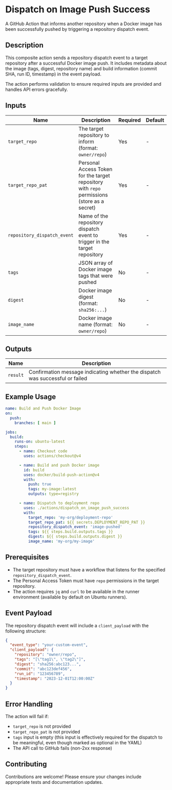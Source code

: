 # Dispatch on Image Push Success

A GitHub Action that informs another repository when a Docker image has been successfully pushed by triggering a repository dispatch event.

## Description

This composite action sends a repository dispatch event to a target repository after a successful Docker image push. It includes metadata about the image (tags, digest, repository name) and build information (commit SHA, run ID, timestamp) in the event payload.

The action performs validation to ensure required inputs are provided and handles API errors gracefully.

## Inputs

| Name | Description | Required | Default |
|------|-------------|----------|---------|
| `target_repo` | The target repository to inform (format: `owner/repo`) | Yes | - |
| `target_repo_pat` | Personal Access Token for the target repository with `repo` permissions (store as a secret) | Yes | - |
| `repository_dispatch_event` | Name of the repository dispatch event to trigger in the target repository | Yes | - |
| `tags` | JSON array of Docker image tags that were pushed | No | - |
| `digest` | Docker image digest (format: `sha256:...`) | No | - |
| `image_name` | Docker image name (format: `owner/repo`) | No | - |

## Outputs

| Name | Description |
|------|-------------|
| `result` | Confirmation message indicating whether the dispatch was successful or failed |

## Example Usage

```yaml
name: Build and Push Docker Image
on:
  push:
    branches: [ main ]

jobs:
  build:
    runs-on: ubuntu-latest
    steps:
      - name: Checkout code
        uses: actions/checkout@v4

      - name: Build and push Docker image
        id: build
        uses: docker/build-push-action@v4
        with:
          push: true
          tags: my-image:latest
          outputs: type=registry

      - name: Dispatch to deployment repo
        uses: ./actions/dispatch_on_image_push_success
        with:
          target_repo: 'my-org/deployment-repo'
          target_repo_pat: ${{ secrets.DEPLOYMENT_REPO_PAT }}
          repository_dispatch_event: 'image-pushed'
          tags: ${{ steps.build.outputs.tags }}
          digest: ${{ steps.build.outputs.digest }}
          image_name: 'my-org/my-image'
```

## Prerequisites

- The target repository must have a workflow that listens for the specified `repository_dispatch_event`.
- The Personal Access Token must have `repo` permissions in the target repository.
- The action requires `jq` and `curl` to be available in the runner environment (available by default on Ubuntu runners).

## Event Payload

The repository dispatch event will include a `client_payload` with the following structure:

```json
{
  "event_type": "your-custom-event",
  "client_payload": {
    "repository": "owner/repo",
    "tags": "[\"tag1\", \"tag2\"]",
    "digest": "sha256:abc123...",
    "commit": "abc123def456",
    "run_id": "123456789",
    "timestamp": "2023-12-01T12:00:00Z"
  }
}
```

## Error Handling

The action will fail if:
- `target_repo` is not provided
- `target_repo_pat` is not provided
- `tags` input is empty (this input is effectively required for the dispatch to be meaningful, even though marked as optional in the YAML)
- The API call to GitHub fails (non-2xx response)

## Contributing

Contributions are welcome! Please ensure your changes include appropriate tests and documentation updates.